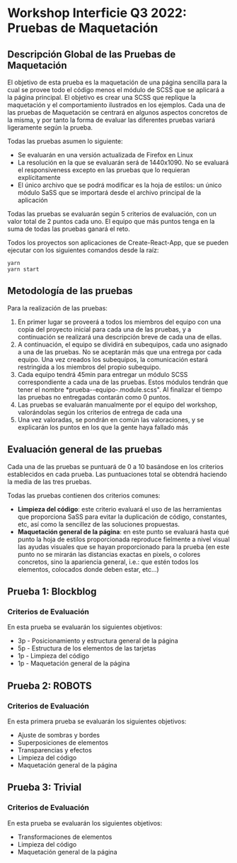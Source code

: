 # Workshop Interficie Q3 2022: Pruebas de Maquetación

## Descripción Global de las Pruebas de Maquetación

El objetivo de esta prueba es la maquetación de una página sencilla para la cual se provee todo el código menos el módulo de SCSS que se aplicará
a la página principal. El objetivo es crear una SCSS que replique la maquetación y el comportamiento ilustrados en los ejemplos. Cada una de las
pruebas de Maquetación se centrará en algunos aspectos concretos de la misma, y por tanto la forma de evaluar las diferentes pruebas variará ligeramente
según la prueba.

Todas las pruebas asumen lo siguiente:

- Se evaluarán en una versión actualizada de Firefox en Linux
- La resolución en la que se evaluarán será de 1440x1090. No se evaluará el responsiveness excepto en las pruebas que lo requieran explícitamente
- El único archivo que se podrá modificar es la hoja de estilos: un único módulo SaSS que se importará desde el archivo principal de la aplicación

Todas las pruebas se evaluarán según 5 criterios de evaluación, con un valor total de 2 puntos cada uno. El equipo que más puntos tenga en la suma
de todas las pruebas ganará el reto.

Todos los proyectos son aplicaciones de Create-React-App, que se pueden ejecutar con los siguientes comandos desde la raíz:

```
yarn
yarn start
```

## Metodología de las pruebas

Para la realización de las pruebas:

1. En primer lugar se proveerá a todos los miembros del equipo con una copia del proyecto inicial para cada una de las pruebas, y
   a continuación se realizará una descripción breve de cada una de ellas.
2. A continuación, el equipo se dividirá en subequipos, cada uno asignado a una de las pruebas. No se aceptarán más que una entrega
   por cada equipo. Una vez creados los subequipos, la comunicación estará restringida a los miembros del propio subequipo.
3. Cada equipo tendrá 45min para entregar un módulo SCSS correspondiente a cada una de las pruebas. Estos módulos tendrán que tener el
   nombre \*prueba-<numPrueba>-equipo-<numEquipo>.module.scss". Al finalizar el tiempo las pruebas no entregadas contarán como 0 puntos.
4. Las pruebas se evaluarán manualmente por el equipo del workshop, valorándolas según los criterios de entrega de cada una
5. Una vez valoradas, se pondrán en común las valoraciones, y se explicarán los puntos en los que la gente haya fallado más

## Evaluación general de las pruebas

Cada una de las pruebas se puntuará de 0 a 10 basándose en los criterios establecidos en cada prueba. Las puntuaciones total se obtendrá haciendo la media de las tres pruebas.

Todas las pruebas contienen dos criterios comunes:

- **Limpieza del código**: este criterio evaluará el uso de las herramientas que proporciona SaSS para evitar la duplicación de código, constantes, etc, así como la sencillez de las soluciones propuestas.
- **Maquetación general de la página**: en este punto se evaluará hasta qué punto la hoja de estilos proporcionada reproduce fielmente a nivel visual las ayudas visuales que se hayan proporcionado para la prueba (en este punto no se mirarán las distancias exactas en pixels, o colores concretos, sino la apariencia general, i.e.: que estén todos los elementos, colocados donde deben estar, etc...)

## Prueba 1: Blockblog

### Criterios de Evaluación

En esta prueba se evaluarán los siguientes objetivos:

- 3p - Posicionamiento y estructura general de la página
- 5p - Estructura de los elementos de las tarjetas
- 1p - Limpieza del código
- 1p - Maquetación general de la página

## Prueba 2: ROBOTS

### Criterios de Evaluación

En esta primera prueba se evaluarán los siguientes objetivos:

- Ajuste de sombras y bordes
- Superposiciones de elementos
- Transparencias y efectos
- Limpieza del código
- Maquetación general de la página

## Prueba 3: Trivial

### Criterios de Evaluación

En esta prueba se evaluarán los siguientes objetivos:

- Transformaciones de elementos
- Limpieza del código
- Maquetación general de la página
